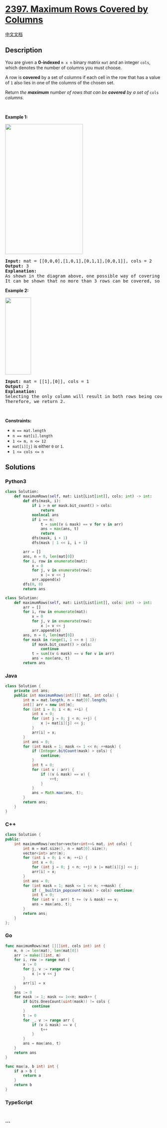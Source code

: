 # [2397. Maximum Rows Covered by Columns](https://leetcode.com/problems/maximum-rows-covered-by-columns)

[中文文档](/solution/2300-2399/2397.Maximum%20Rows%20Covered%20by%20Columns/README.md)

## Description

<p>You are given a <strong>0-indexed</strong> <code>m x n</code> binary matrix <code>mat</code> and an integer <code>cols</code>, which denotes the number of columns you must choose.</p>

<p>A row is <strong>covered</strong> by a set of columns if each cell in the row that has a value of <code>1</code> also lies in one of the columns of the chosen set.</p>

<p>Return <em>the <strong>maximum</strong> number of rows that can be <strong>covered</strong> by a set of </em><code>cols</code><em> columns.</em></p>

<p>&nbsp;</p>
<p><strong>Example 1:</strong></p>

<p><strong><img alt="" src="https://fastly.jsdelivr.net/gh/doocs/leetcode@main/solution/2300-2399/2397.Maximum%20Rows%20Covered%20by%20Columns/images/rowscovered.png" style="width: 250px; height: 417px;" /></strong></p>

<pre>
<strong>Input:</strong> mat = [[0,0,0],[1,0,1],[0,1,1],[0,0,1]], cols = 2
<strong>Output:</strong> 3
<strong>Explanation:</strong>
As shown in the diagram above, one possible way of covering 3 rows is by selecting the 0th and 2nd columns.
It can be shown that no more than 3 rows can be covered, so we return 3.
</pre>

<p><strong>Example 2:</strong></p>

<p><strong><img alt="" src="https://fastly.jsdelivr.net/gh/doocs/leetcode@main/solution/2300-2399/2397.Maximum%20Rows%20Covered%20by%20Columns/images/rowscovered2.png" style="width: 83px; height: 247px;" /></strong></p>

<pre>
<strong>Input:</strong> mat = [[1],[0]], cols = 1
<strong>Output:</strong> 2
<strong>Explanation:</strong>
Selecting the only column will result in both rows being covered, since the entire matrix is selected.
Therefore, we return 2.
</pre>

<p>&nbsp;</p>
<p><strong>Constraints:</strong></p>

<ul>
	<li><code>m == mat.length</code></li>
	<li><code>n == mat[i].length</code></li>
	<li><code>1 &lt;= m, n &lt;= 12</code></li>
	<li><code>mat[i][j]</code> is either <code>0</code> or <code>1</code>.</li>
	<li><code>1 &lt;= cols &lt;= n</code></li>
</ul>

## Solutions

<!-- tabs:start -->

### **Python3**

```python
class Solution:
    def maximumRows(self, mat: List[List[int]], cols: int) -> int:
        def dfs(mask, i):
            if i > n or mask.bit_count() > cols:
                return
            nonlocal ans
            if i == n:
                t = sum((v & mask) == v for v in arr)
                ans = max(ans, t)
                return
            dfs(mask, i + 1)
            dfs(mask | 1 << i, i + 1)

        arr = []
        ans, n = 0, len(mat[0])
        for i, row in enumerate(mat):
            x = 0
            for j, v in enumerate(row):
                x |= v << j
            arr.append(x)
        dfs(0, 0)
        return ans
```

```python
class Solution:
    def maximumRows(self, mat: List[List[int]], cols: int) -> int:
        arr = []
        for i, row in enumerate(mat):
            x = 0
            for j, v in enumerate(row):
                x |= v << j
            arr.append(x)
        ans, n = 0, len(mat[0])
        for mask in range(1, 1 << n | 1):
            if mask.bit_count() > cols:
                continue
            t = sum((v & mask) == v for v in arr)
            ans = max(ans, t)
        return ans
```

### **Java**

```java
class Solution {
    private int ans;
    public int maximumRows(int[][] mat, int cols) {
        int m = mat.length, n = mat[0].length;
        int[] arr = new int[m];
        for (int i = 0; i < m; ++i) {
            int x = 0;
            for (int j = 0; j < n; ++j) {
                x |= mat[i][j] << j;
            }
            arr[i] = x;
        }
        int ans = 0;
        for (int mask = 1; mask <= 1 << n; ++mask) {
            if (Integer.bitCount(mask) > cols) {
                continue;
            }
            int t = 0;
            for (int v : arr) {
                if ((v & mask) == v) {
                    ++t;
                }
            }
            ans = Math.max(ans, t);
        }
        return ans;
    }
}
```

### **C++**

```cpp
class Solution {
public:
    int maximumRows(vector<vector<int>>& mat, int cols) {
        int m = mat.size(), n = mat[0].size();
        vector<int> arr(m);
        for (int i = 0; i < m; ++i) {
            int x = 0;
            for (int j = 0; j < n; ++j) x |= mat[i][j] << j;
            arr[i] = x;
        }
        int ans = 0;
        for (int mask = 1; mask <= 1 << n; ++mask) {
            if (__builtin_popcount(mask) > cols) continue;
            int t = 0;
            for (int v : arr) t += (v & mask) == v;
            ans = max(ans, t);
        }
        return ans;
    }
};
```

### **Go**

```go
func maximumRows(mat [][]int, cols int) int {
	m, n := len(mat), len(mat[0])
	arr := make([]int, m)
	for i, row := range mat {
		x := 0
		for j, v := range row {
			x |= v << j
		}
		arr[i] = x
	}
	ans := 0
	for mask := 1; mask <= 1<<n; mask++ {
		if bits.OnesCount(uint(mask)) != cols {
			continue
		}
		t := 0
		for _, v := range arr {
			if (v & mask) == v {
				t++
			}
		}
		ans = max(ans, t)
	}
	return ans
}

func max(a, b int) int {
	if a > b {
		return a
	}
	return b
}
```

### **TypeScript**

```ts

```

### **...**

```


```

<!-- tabs:end -->
